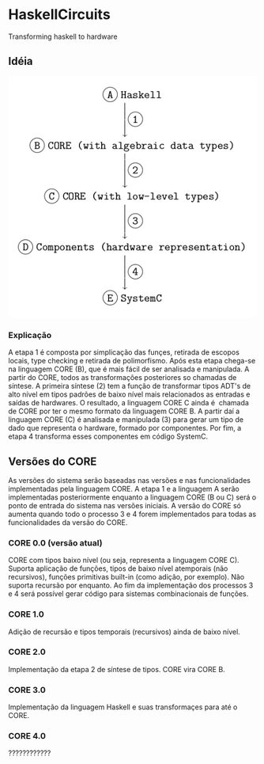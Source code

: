 # HaskellCircuits
Transforming haskell to hardware

## Idéia

![Alt text](./img/CORE.png?raw=true "Data flow")

### Explicação

A etapa 1 é composta por simplicação das funçes, retirada de escopos locais, type checking e retirada de polimorfismo. Após esta etapa chega-se na linguagem CORE (B), que é mais fácil de ser analisada e manipulada. A partir do CORE, todos as transformações posteriores so chamadas de síntese. A primeira síntese (2) tem a função de transformar tipos ADT's de alto nível em tipos padrões de baixo nível mais relacionados as entradas e saídas de hardwares. O resultado, a linguagem CORE C ainda é  chamada de CORE por ter o mesmo formato da linguagem CORE B. A partir daí a linguagem CORE (C) é analisada e manipulada (3) para gerar um tipo de dado que representa o hardware, formado por componentes. Por fim, a etapa 4 transforma esses componentes em código SystemC.

## Versões do CORE

As versões do sistema serão baseadas nas versões e nas funcionalidades implementadas pela linguagem CORE. A etapa 1 e a linguagem A serão implementadas posteriormente enquanto a linguagem CORE (B ou C) será o ponto de entrada do sistema nas versões iniciais. A versão do CORE só aumenta quando todo o processo 3 e 4 forem implementados para todas as funcionalidades da versão do CORE.

### CORE 0.0 (versão atual)

CORE com tipos baixo nível (ou seja, representa a linguagem CORE C). Suporta aplicação de funções, tipos de baixo nível atemporais (não recursivos), funções primitivas built-in (como adição, por exemplo). Não suporta recursão por enquanto.
Ao fim da implementação dos processos 3 e 4 será possível gerar código para sistemas combinacionais de funções.

### CORE 1.0

Adição de recursão e tipos temporais (recursivos) ainda de baixo nível.

### CORE 2.0

Implementação da etapa 2 de síntese de tipos. CORE vira CORE B. 

### CORE 3.0

Implementação da linguagem Haskell e suas transformaçes para até o CORE.

### CORE 4.0

????????????
